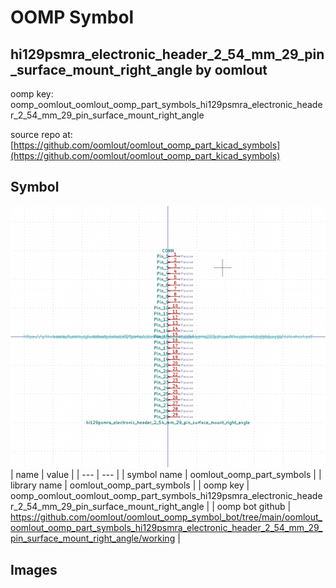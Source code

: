 # OOMP Symbol  
## hi129psmra_electronic_header_2_54_mm_29_pin_surface_mount_right_angle  by oomlout  
  
oomp key: oomp_oomlout_oomlout_oomp_part_symbols_hi129psmra_electronic_header_2_54_mm_29_pin_surface_mount_right_angle  
  
source repo at: [https://github.com/oomlout/oomlout_oomp_part_kicad_symbols](https://github.com/oomlout/oomlout_oomp_part_kicad_symbols)  
## Symbol  
  
[![working.png](working_600.png)](working.png)  
| name | value | 
| --- | --- | 
| symbol name | oomlout_oomp_part_symbols | 
| library name | oomlout_oomp_part_symbols | 
| oomp key | oomp_oomlout_oomlout_oomp_part_symbols_hi129psmra_electronic_header_2_54_mm_29_pin_surface_mount_right_angle | 
| oomp bot github | https://github.com/oomlout/oomlout_oomp_symbol_bot/tree/main/oomlout_oomlout_oomp_part_symbols_hi129psmra_electronic_header_2_54_mm_29_pin_surface_mount_right_angle/working | 
## Images  
